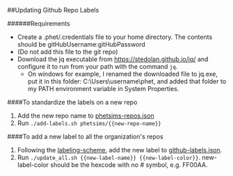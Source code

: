 ##Updating Github Repo Labels

######Requirements
+ Create a .phet/.credentials file to your home directory.  The contents should be gitHubUsername:gitHubPassword
+ (Do not add this file to the git repo)
+ Download the jq executable from https://stedolan.github.io/jq/ and configure it to run from your path with the command `jq`.
  + On windows for example, I renamed the downloaded file to jq.exe, put it in this folder: C:\Users\username\phet, and added that folder to my PATH environment variable in System Properties.


####To standardize the labels on a new repo
1. Add the new repo name to [phetsims-repos.json](phetsims-repos.json)
2. Run `./add-labels.sh phetsims/{{new-repo-name}}`


####To add a new label to all the organization's repos
1. Following the [labeling-scheme](labeling-scheme.md), add the new label to [github-labels.json](github-labels.json).
2. Run `./update_all.sh {{new-label-name}} {{new-label-color}}`.  new-label-color should be the hexcode with no # symbol, e.g. FF00AA.

